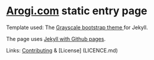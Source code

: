 [Arogi.com](http://Arogi.com) static entry page
=========================

Template used: The [Grayscale bootstrap theme ](http://ironsummitmedia.github.io/startbootstrap-grayscale/) for Jekyll.

The page uses [Jekyll with Github pages](https://help.github.com/articles/using-jekyll-with-pages/).

Links:
[Contributing](CONTRIBUTING.md) & [License] (LICENCE.md)
